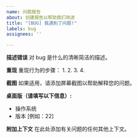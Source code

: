 ```yaml
---
name: 问题报告
about: 创建报告以帮助我们改进
title: "[BUG] 我遇到了问题!"
labels: bug
assignees: ''

---
```


**描述错误**
对 bug 是什么的清晰简洁的描述。

**重现**
重现行为的步骤：
1. 
2. 
3. 
4. 

**截图**
如果适用，请添加屏幕截图以帮助解释您的问题。

**桌面版（请填写以下信息）:**
 - 操作系统
 - 版本 [例如：22]

**附加上下文**
在此处添加有关问题的任何其他上下文。
